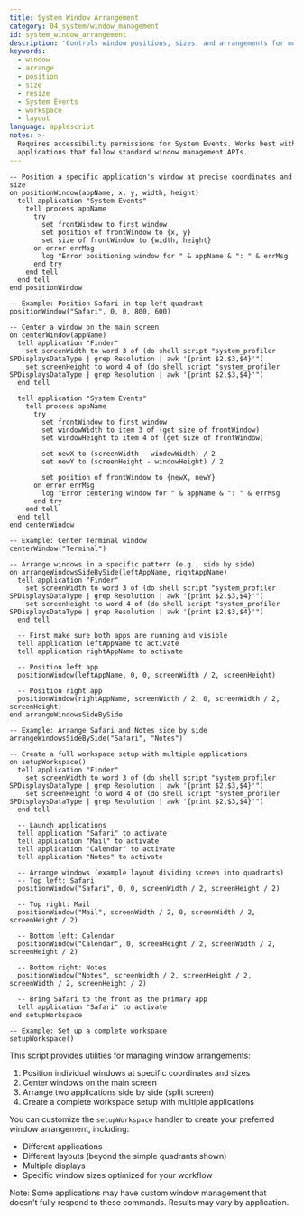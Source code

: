 ```yaml
---
title: System Window Arrangement
category: 04_system/window_management
id: system_window_arrangement
description: 'Controls window positions, sizes, and arrangements for multiple applications'
keywords:
  - window
  - arrange
  - position
  - size
  - resize
  - System Events
  - workspace
  - layout
language: applescript
notes: >-
  Requires accessibility permissions for System Events. Works best with
  applications that follow standard window management APIs.
---
```


```applescript
-- Position a specific application's window at precise coordinates and size
on positionWindow(appName, x, y, width, height)
  tell application "System Events"
    tell process appName
      try
        set frontWindow to first window
        set position of frontWindow to {x, y}
        set size of frontWindow to {width, height}
      on error errMsg
        log "Error positioning window for " & appName & ": " & errMsg
      end try
    end tell
  end tell
end positionWindow

-- Example: Position Safari in top-left quadrant
positionWindow("Safari", 0, 0, 800, 600)

-- Center a window on the main screen
on centerWindow(appName)
  tell application "Finder"
    set screenWidth to word 3 of (do shell script "system_profiler SPDisplaysDataType | grep Resolution | awk '{print $2,$3,$4}'")
    set screenHeight to word 4 of (do shell script "system_profiler SPDisplaysDataType | grep Resolution | awk '{print $2,$3,$4}'")
  end tell
  
  tell application "System Events"
    tell process appName
      try
        set frontWindow to first window
        set windowWidth to item 3 of (get size of frontWindow)
        set windowHeight to item 4 of (get size of frontWindow)
        
        set newX to (screenWidth - windowWidth) / 2
        set newY to (screenHeight - windowHeight) / 2
        
        set position of frontWindow to {newX, newY}
      on error errMsg
        log "Error centering window for " & appName & ": " & errMsg
      end try
    end tell
  end tell
end centerWindow

-- Example: Center Terminal window
centerWindow("Terminal")

-- Arrange windows in a specific pattern (e.g., side by side)
on arrangeWindowsSideBySide(leftAppName, rightAppName)
  tell application "Finder"
    set screenWidth to word 3 of (do shell script "system_profiler SPDisplaysDataType | grep Resolution | awk '{print $2,$3,$4}'")
    set screenHeight to word 4 of (do shell script "system_profiler SPDisplaysDataType | grep Resolution | awk '{print $2,$3,$4}'")
  end tell
  
  -- First make sure both apps are running and visible
  tell application leftAppName to activate
  tell application rightAppName to activate
  
  -- Position left app
  positionWindow(leftAppName, 0, 0, screenWidth / 2, screenHeight)
  
  -- Position right app
  positionWindow(rightAppName, screenWidth / 2, 0, screenWidth / 2, screenHeight)
end arrangeWindowsSideBySide

-- Example: Arrange Safari and Notes side by side
arrangeWindowsSideBySide("Safari", "Notes")

-- Create a full workspace setup with multiple applications
on setupWorkspace()
  tell application "Finder"
    set screenWidth to word 3 of (do shell script "system_profiler SPDisplaysDataType | grep Resolution | awk '{print $2,$3,$4}'")
    set screenHeight to word 4 of (do shell script "system_profiler SPDisplaysDataType | grep Resolution | awk '{print $2,$3,$4}'")
  end tell
  
  -- Launch applications
  tell application "Safari" to activate
  tell application "Mail" to activate
  tell application "Calendar" to activate
  tell application "Notes" to activate
  
  -- Arrange windows (example layout dividing screen into quadrants)
  -- Top left: Safari
  positionWindow("Safari", 0, 0, screenWidth / 2, screenHeight / 2)
  
  -- Top right: Mail
  positionWindow("Mail", screenWidth / 2, 0, screenWidth / 2, screenHeight / 2)
  
  -- Bottom left: Calendar
  positionWindow("Calendar", 0, screenHeight / 2, screenWidth / 2, screenHeight / 2)
  
  -- Bottom right: Notes
  positionWindow("Notes", screenWidth / 2, screenHeight / 2, screenWidth / 2, screenHeight / 2)
  
  -- Bring Safari to the front as the primary app
  tell application "Safari" to activate
end setupWorkspace

-- Example: Set up a complete workspace
setupWorkspace()
```

This script provides utilities for managing window arrangements:

1. Position individual windows at specific coordinates and sizes
2. Center windows on the main screen
3. Arrange two applications side by side (split screen)
4. Create a complete workspace setup with multiple applications

You can customize the `setupWorkspace` handler to create your preferred window arrangement, including:
- Different applications
- Different layouts (beyond the simple quadrants shown)
- Multiple displays
- Specific window sizes optimized for your workflow

Note: Some applications may have custom window management that doesn't fully respond to these commands. Results may vary by application.
